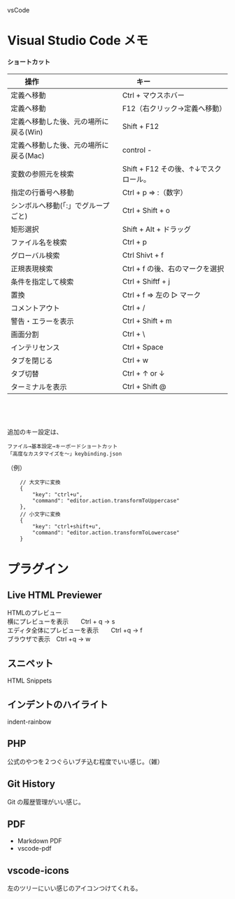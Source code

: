vsCode
# Visual Studio Code メモ

#### ショートカット

|　　操作                                |　　キー                                   |
|:--------------------------------------|:-----------------------------------------|
| 定義へ移動                             |  Ctrl + マウスホバー                      |
| 定義へ移動                             |  F12（右クリック→定義へ移動）               |
| 定義へ移動した後、元の場所に戻る(Win)      |  Shift + F12                             |
| 定義へ移動した後、元の場所に戻る(Mac)      |  control -                             |
| 変数の参照元を検索                      |  Shift + F12   その後、↑↓でスクロール。    |
| 指定の行番号へ移動                      |  Ctrl + p ⇒ :（数字）                    |
| シンボルへ移動(「:」でグループごと)      |  Ctrl + Shift + o                         |
| 矩形選択                               |  Shift + Alt + ドラッグ                   |
| ファイル名を検索                        | Ctrl + p                                 |
| グローバル検索                          |  Ctrl Shivt + f                           |
| 正規表現検索                            |  Ctrl + f の後、右のマークを選択           |
| 条件を指定して検索                       |  Ctrl + Shiftf + j                      |
| 置換                                   |  Ctrl + f ⇒ 左の ▷ マーク                |
| コメントアウト                          |  Ctrl + /                                 |
| 警告・エラーを表示                      |  Ctrl + Shift + m                         |
| 画面分割                               |  Ctrl + \                                 |
| インテリセンス                         |  Ctrl + Space                             |
| タブを閉じる                           |  Ctrl + w                                |
| タブ切替                               |  Ctrl + ↑ or ↓                           |
| ターミナルを表示                        |  Ctrl + Shift @                           |

  
　  
　  
　  
追加のキー設定は、
```
ファイル→基本設定→キーボードショートカット
「高度なカスタマイズを～」keybinding.json
```
（例）
```
    // 大文字に変換
    {
        "key": "ctrl+u",
        "command": "editor.action.transformToUppercase"
    },
    // 小文字に変換
    {
        "key": "ctrl+shift+u",
        "command": "editor.action.transformToLowercase"
    }
```

# プラグイン

## Live HTML Previewer
HTMLのプレビュー  
横にプレビューを表示　　Ctrl + q → s  
エディタ全体にプレビューを表示　　Ctrl +q → f  
ブラウザで表示　Ctrl +q → w  

## スニペット
HTML Snippets


## インデントのハイライト
indent-rainbow


## PHP
公式のやつを２つぐらいブチ込む程度でいい感じ。（雑）


## Git History
Git の履歴管理がいい感じ。


## PDF
 * Markdown PDF
 * vscode-pdf


## vscode-icons
左のツリーにいい感じのアイコンつけてくれる。
